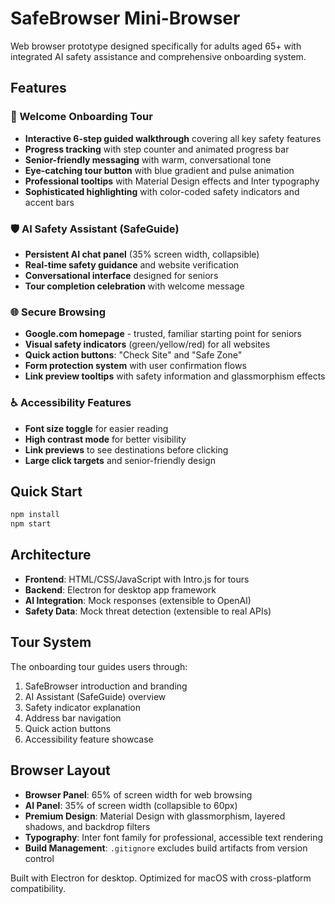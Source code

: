 # SafeBrowser Mini-Browser

Web browser prototype designed specifically for adults aged 65+ with integrated AI safety assistance and comprehensive onboarding system.

## Features

### 🎯 Welcome Onboarding Tour
- **Interactive 6-step guided walkthrough** covering all key safety features
- **Progress tracking** with step counter and animated progress bar
- **Senior-friendly messaging** with warm, conversational tone
- **Eye-catching tour button** with blue gradient and pulse animation
- **Professional tooltips** with Material Design effects and Inter typography
- **Sophisticated highlighting** with color-coded safety indicators and accent bars

### 🛡️ AI Safety Assistant (SafeGuide)
- **Persistent AI chat panel** (35% screen width, collapsible)
- **Real-time safety guidance** and website verification
- **Conversational interface** designed for seniors
- **Tour completion celebration** with welcome message

### 🌐 Secure Browsing
- **Google.com homepage** - trusted, familiar starting point for seniors
- **Visual safety indicators** (green/yellow/red) for all websites
- **Quick action buttons**: "Check Site" and "Safe Zone" 
- **Form protection system** with user confirmation flows
- **Link preview tooltips** with safety information and glassmorphism effects

### ♿ Accessibility Features
- **Font size toggle** for easier reading
- **High contrast mode** for better visibility  
- **Link previews** to see destinations before clicking
- **Large click targets** and senior-friendly design

## Quick Start
```bash
npm install
npm start
```

## Architecture
- **Frontend**: HTML/CSS/JavaScript with Intro.js for tours
- **Backend**: Electron for desktop app framework
- **AI Integration**: Mock responses (extensible to OpenAI)
- **Safety Data**: Mock threat detection (extensible to real APIs)

## Tour System
The onboarding tour guides users through:
1. SafeBrowser introduction and branding
2. AI Assistant (SafeGuide) overview
3. Safety indicator explanation
4. Address bar navigation
5. Quick action buttons
6. Accessibility feature showcase

## Browser Layout
- **Browser Panel**: 65% of screen width for web browsing
- **AI Panel**: 35% of screen width (collapsible to 60px)
- **Premium Design**: Material Design with glassmorphism, layered shadows, and backdrop filters
- **Typography**: Inter font family for professional, accessible text rendering
- **Build Management**: `.gitignore` excludes build artifacts from version control

Built with Electron for desktop. Optimized for macOS with cross-platform compatibility.
